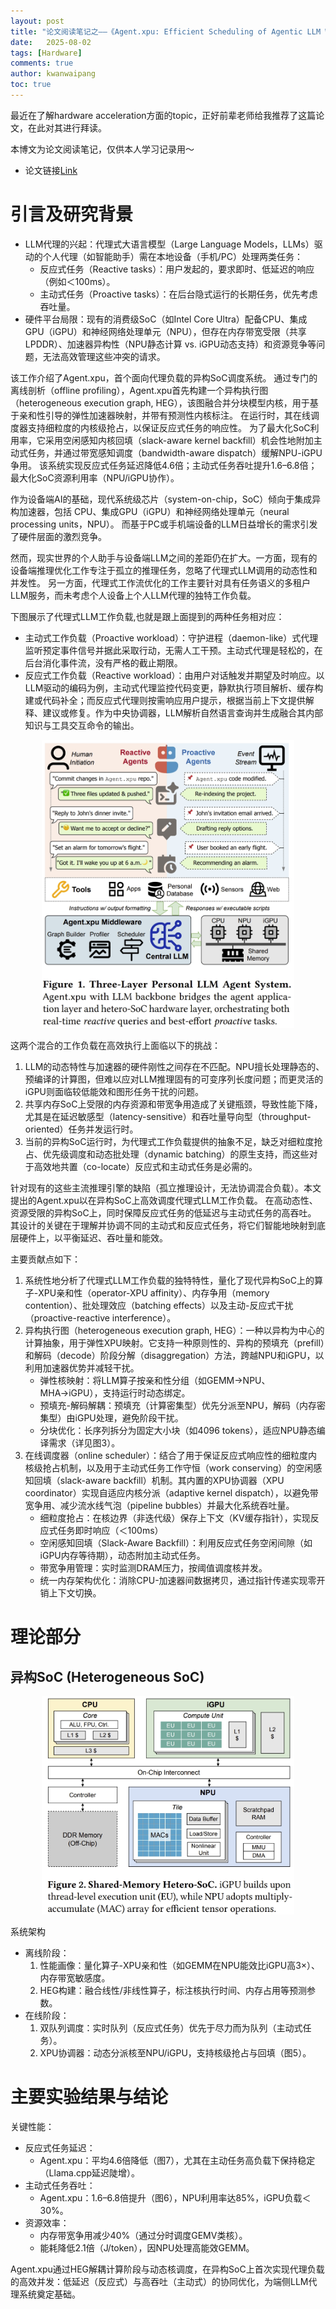 ```yaml
---
layout: post
title: "论文阅读笔记之——《Agent.xpu: Efficient Scheduling of Agentic LLM Workloads on Heterogeneous SoC》" {: .no_toc }
date:   2025-08-02
tags: [Hardware]
comments: true
author: kwanwaipang
toc: true
---
```



<!-- * 目录
{:toc} -->

最近在了解hardware acceleration方面的topic，正好前辈老师给我推荐了这篇论文，在此对其进行拜读。

本博文为论文阅读笔记，仅供本人学习记录用～

* 论文链接[Link](https://arxiv.org/pdf/2506.24045)


<!-- !!!!!!!!!!!!!!!!!!!!!!!!!!!!!!!!!!!!!!!!!!!!!!!!!!!!!!!!!!!!!!!!!!!!!!!!!!!!!!!!!!!!!!!!!!!!!!!!!!!!!!!!!!!!!!!!!!!!!!!!!!! -->
# 引言及研究背景

* LLM代理的兴起：代理式大语言模型（Large Language Models，LLMs）驱动的个人代理（如智能助手）需在本地设备（手机/PC）处理两类任务：
    * 反应式任务（Reactive tasks）：用户发起的，要求即时、低延迟的响应（例如＜100ms）。
    * 主动式任务（Proactive tasks）：在后台隐式运行的长期任务，优先考虑吞吐量。
* 硬件平台局限：现有的消费级SoC（如Intel Core Ultra）配备CPU、集成GPU（iGPU）和神经网络处理单元（NPU），但存在内存带宽受限（共享LPDDR）、加速器异构性（NPU静态计算 vs. iGPU动态支持）和资源竞争等问题，无法高效管理这些冲突的请求。

该工作介绍了Agent.xpu，首个面向代理负载的异构SoC调度系统。
通过专门的离线剖析（offline profiling），Agent.xpu首先构建一个异构执行图（heterogeneous execution graph, HEG），该图融合并分块模型内核，用于基于亲和性引导的弹性加速器映射，并带有预测性内核标注。
在运行时，其在线调度器支持细粒度的内核级抢占，以保证反应式任务的响应性。
为了最大化SoC利用率，它采用空闲感知内核回填（slack-aware kernel backfill）机会性地附加主动式任务，并通过带宽感知调度（bandwidth-aware dispatch）缓解NPU-iGPU争用。
该系统实现反应式任务延迟降低4.6倍；主动式任务吞吐提升1.6–6.8倍；最大化SoC资源利用率（NPU/iGPU协作）。

作为设备端AI的基础，现代系统级芯片（system-on-chip，SoC）倾向于集成异构加速器，包括
CPU、集成GPU（iGPU）和神经网络处理单元（neural processing units，NPU）。
而基于PC或手机端设备的LLM日益增长的需求引发了硬件层面的激烈竞争。

然而，现实世界的个人助手与设备端LLM之间的差距仍在扩大。一方面，现有的设备端推理优化工作专注于孤立的推理任务，忽略了代理式LLM调用的动态性和并发性。
另一方面，代理式工作流优化的工作主要针对具有任务语义的多租户LLM服务，而未考虑个人设备上个人LLM代理的独特工作负载。

下图展示了代理式LLM工作负载,也就是跟上面提到的两种任务相对应：
* 主动式工作负载（Proactive workload）：守护进程（daemon-like）式代理监听预定事件信号并据此采取行动，无需人工干预。主动式代理是轻松的，在后台消化事件流，没有严格的截止期限。
* 反应式工作负载（Reactive workload）：由用户对话触发并期望及时响应。以LLM驱动的编码为例，主动式代理监控代码变更，静默执行项目解析、缓存构建或代码补全；而反应式代理则按需响应用户提示，根据当前上下文提供解释、建议或修复。作为中央协调器，LLM解析自然语言查询并生成融合其内部知识与工具交互命令的输出。

<div align="center">
  <img src="../images/微信截图_20250802190855.png" width="80%" />
<figcaption>  
</figcaption>
</div>

这两个混合的工作负载在高效执行上面临以下的挑战：
1. LLM的动态特性与加速器的硬件刚性之间存在不匹配。NPU擅长处理静态的、预编译的计算图，但难以应对LLM推理固有的可变序列长度问题；而更灵活的iGPU则面临较低能效和图形任务干扰的问题。
2. 共享内存SoC上受限的内存资源和带宽争用造成了关键瓶颈，导致性能下降，尤其是在延迟敏感型（latency-sensitive）和吞吐量导向型（throughput-oriented）任务并发运行时。
3. 当前的异构SoC运行时，为代理式工作负载提供的抽象不足，缺乏对细粒度抢占、优先级调度和动态批处理（dynamic batching）的原生支持，而这些对于高效地共置（co-locate）反应式和主动式任务是必需的。

针对现有的这些主流推理引擎的缺陷（孤立推理设计，无法协调混合负载）。本文提出的Agent.xpu以在异构SoC上高效调度代理式LLM工作负载。
在高动态性、资源受限的异构SoC上，同时保障反应式任务的低延迟与主动式任务的高吞吐。
其设计的关键在于理解并协调不同的主动式和反应式任务，将它们智能地映射到底层硬件上，以平衡延迟、吞吐量和能效。

主要贡献点如下：
1. 系统性地分析了代理式LLM工作负载的独特特性，量化了现代异构SoC上的算子-XPU亲和性（operator-XPU affinity）、内存争用（memory contention）、批处理效应（batching effects）以及主动-反应式干扰（proactive-reactive interference）。
2. 异构执行图（heterogeneous execution graph, HEG）：一种以异构为中心的计算抽象，用于弹性XPU映射。它支持一种原则性的、异构的预填充（prefill）和解码（decode）阶段分解（disaggregation）方法，跨越NPU和iGPU，以利用加速器优势并减轻干扰。
    * 弹性核映射：将LLM算子按亲和性分组（如GEMM→NPU、MHA→iGPU），支持运行时动态绑定。
    * 预填充-解码解耦：预填充（计算密集型）优先分派至NPU，解码（内存密集型）由iGPU处理，避免阶段干扰。
    * 分块优化：长序列拆分为固定大小块（如4096 tokens），适应NPU静态编译需求（详见图3）。
3. 在线调度器（online scheduler）：结合了用于保证反应式响应性的细粒度内核级抢占机制，以及用于主动式任务工作守恒（work conserving）的空闲感知回填（slack-aware backfill）机制。其内置的XPU协调器（XPU coordinator）实现自适应内核分派（adaptive kernel dispatch），以避免带宽争用、减少流水线气泡（pipeline bubbles）并最大化系统吞吐量。
    * 细粒度抢占：在核边界（非迭代级）保存上下文（KV缓存指针），实现反应式任务即时响应（＜100ms）
    * 空闲感知回填（Slack-Aware Backfill）：利用反应式任务空闲间隙（如iGPU内存等待期），动态附加主动式任务。
    * 带宽争用管理：实时监测DRAM压力，按阈值调度核并发。
    * 统一内存架构优化：消除CPU-加速器间数据拷贝，通过指针传递实现零开销上下文切换。

# 理论部分

## 异构SoC (Heterogeneous SoC)


<div align="center">
  <img src="../images/微信截图_20250802192056.png" width="80%" />
<figcaption>  
</figcaption>
</div>


系统架构
* 离线阶段：
    1. 性能画像：量化算子-XPU亲和性（如GEMM在NPU能效比iGPU高3×）、内存带宽敏感度。
    2. HEG构建：融合线性/非线性算子，标注核执行时间、内存占用等预测参数。
* 在线阶段：
    1. 双队列调度：实时队列（反应式任务）优先于尽力而为队列（主动式任务）。
    2. XPU协调器：动态分派核至NPU/iGPU，支持核级抢占与回填（图5）。

# 主要实验结果与结论

关键性能：
* 反应式任务延迟：
    * Agent.xpu：平均4.6倍降低（图7），尤其在主动任务高负载下保持稳定（Llama.cpp延迟陡增）。
* 主动式任务吞吐：
    * Agent.xpu：1.6–6.8倍提升（图6），NPU利用率达85%，iGPU负载＜30%。
* 资源效率：
    * 内存带宽争用减少40%（通过分时调度GEMV类核）。
    * 能耗降低2.1倍（J/token），因NPU处理高能效GEMM。


Agent.xpu通过HEG解耦计算阶段与动态核调度，在异构SoC上首次实现代理负载的高效并发：低延迟（反应式）与高吞吐（主动式）的协同优化，为端侧LLM代理系统奠定基础。